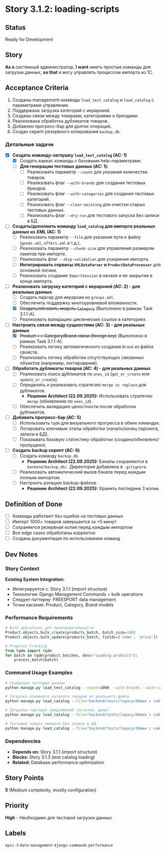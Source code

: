 # Story 3.1.2: loading-scripts

## Status

Ready for Development

## Story

**As a** системный администратор,
**I want** иметь простые команды для загрузки данных,
**so that** я могу управлять процессом импорта из 1С.

## Acceptance Criteria

1. Созданы management-команды `load_test_catalog` и `load_catalog` с параметрами управления.
2. Поддержана загрузка категорий с иерархией.
3. Созданы связи между товарами, категориями и брендами.
4. Реализована обработка дубликатов товаров.
5. Добавлен прогресс-бар для долгих операций.
6. Создан скрипт резервного копирования `backup_db`.

### Детальные задачи

- [x] **Создать команду-заглушку `load_test_catalog` (AC: 1)**
  - [x] Создать каркас команды с базовыми help-параметрами.
  - [ ] **Для генерации тестовых данных (AC: 1):**
    - [ ] Реализовать параметр `--count` для указания количества товаров.
    - [ ] Реализовать флаг `--with-brands` для создания тестовых брендов.
    - [ ] Реализовать флаг `--with-categories` для создания тестовых категорий.
    - [ ] Реализовать флаг `--clear-existing` для очистки старых тестовых данных.
    - [ ] Реализовать флаг `--dry-run` для тестового запуска без записи в БД.

- [ ] **Создать/дополнить команду `load_catalog` для импорта реальных данных из XML (AC: 1)**
  - [ ] Реализовать параметр `--file` для указания пути к файлу (`goods.xml`, `offers.xml` и т.д.).
  - [ ] Реализовать параметр `--chunk-size` для управления размером пакетов при импорте.
  - [ ] Реализовать флаг `--skip-validation` для ускорения импорта.
  - [ ] **Интегрировать сервисы `XMLDataParser` и `ProductDataProcessor`** для основной логики.
  - [ ] Реализовать создание `ImportSession` в начале и ее закрытие в конце импорта.

- [ ] **Реализовать загрузку категорий с иерархией (AC: 2) - для реальных данных**
  - [ ] Создать парсер для иерархии из `groups.xml`.
  - [ ] Обеспечить поддержку многоуровневой вложенности.
  - [x] ~~Создать/обновить модель `Category`~~ (Выполнено в рамках Task 3.1.1-A).
  - [ ] Реализовать валидацию циклических ссылок в категориях.

- [ ] **Настроить связи между сущностями (AC: 3) - для реальных данных**
  - [x] ~~Product ↔ Category/Brand связи (foreign key)~~ (Выполнено в рамках Task 3.1.1-A).
  - [ ] Реализовать логику автоматического создания `Brand` из файла свойств.
  - [ ] Реализовать логику обработки отсутствующих связанных объектов (например, логгирование).

- [ ] **Обработать дубликаты товаров (AC: 4) - для реальных данных**
  - [ ] Реализовать поиск дубликатов по `onec_id` (`get_or_create` или `update_or_create`).
  - [ ] Определить и реализовать стратегию `merge vs replace` для дубликатов.
    - **Решение Architect (22.09.2025):** Использовать стратегию `merge` (обновление по `onec_id`).
  - [ ] Обеспечить валидацию целостности после обработки дубликатов.

- [ ] **Добавить прогресс-бар (AC: 5)**
  - [ ] Использовать `tqdm` для визуального прогресса в обеих командах.
  - [ ] Логировать ключевые этапы обработки (начало/конец парсинга, записи в БД).
  - [ ] Показывать базовую статистику обработки (создано/обновлено/пропущено).

- [ ] **Создать backup скрипт (AC: 6)**
  - [ ] Создать команду `backup_db`.
    - **Решение Architect (22.09.2025):** Бэкапы сохраняются в `backend/backup_db/`. Директория добавлена в `.gitignore`.
  - [ ] Реализовать автоматический вызов бэкапа перед каждым полным импортом.
  - [ ] Настроить ротацию backup-файлов.
    - **Решение Architect (22.09.2025):** Хранить последние 3 копии.

## Definition of Done

- [ ] Команды работают без ошибок на тестовых данных
- [ ] Импорт 1000+ товаров завершается за <5 минут
- [ ] Сохраняется резервная копия перед каждым импортом
- [ ] Все edge cases обработаны корректно
- [ ] Создана документация по использованию команд

## Dev Notes

### Story Context

**Existing System Integration:**

- Интегрируется с: Story 3.1.1 (import structure)
- Технология: Django Management Commands + bulk operations
- Следует паттерну: FREESPORT data management
- Точки касания: Product, Category, Brand models

### Performance Requirements

```python
# Bulk operations для производительности
Product.objects.bulk_create(products_batch, batch_size=100)
Product.objects.bulk_update(products_batch, fields=['name', 'price'])

# Progress tracking
from tqdm import tqdm
for batch in tqdm(product_batches, desc="Loading products"):
    process_batch(batch)
```

### Command Usage Examples

```bash
# Генерация тестовых данных
python manage.py load_test_catalog --count=1000 --with-brands --with-categories --clear-existing

# Загрузка основного каталога товаров из реального файла
python manage.py load_catalog --file="backend/tests/legacy/Обмен с сайтом/goods/goods.xml"

# Загрузка торговых предложений (остатки, цены)
python manage.py load_catalog --file="backend/tests/legacy/Обмен с сайтом/offers/offers.xml" --chunk-size=500

# Тестовый запуск импорта без записи в БД
python manage.py load_catalog --file="backend/tests/legacy/Обмен с сайтом/goods/goods.xml" --dry-run
```

### Dependencies

- **Depends on:** Story 3.1.1 (import structure)
- **Blocks:** Story 3.1.3 (test catalog loading)
- **Related:** Database performance optimization

## Story Points

**5** (Medium complexity, mostly configuration)

## Priority

**High** - Необходимо для тестовой загрузки данных

## Labels

`epic-3` `data-management` `django-commands` `performance`
